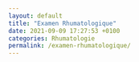 ```yaml
---
layout: default
title: "Examen Rhumatologique"
date: 2021-09-09 17:27:53 +0100
categories: Rhumatologie
permalink: /examen-rhumatologique/
---
```

